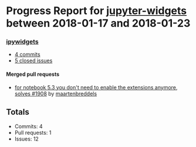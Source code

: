 # Progress Report for [jupyter-widgets](https://github.com/jupyter-widgets) between 2018-01-17 and 2018-01-23

### [ipywidgets](https://github.com/jupyter-widgets/ipywidgets)
-  [4 commits](https://github.com/jupyter-widgets/ipywidgets/compare/master@%7B1516176000%7D...master@%7B1516694400%7D)
-  [5 closed issues](https://github.com/jupyter-widgets/ipywidgets/issues?utf8=%E2%9C%93&q=is%3Aissue%20closed%3A2018-01-17..2018-01-23)

#### Merged pull requests
- [for notebook 5.3 you don't need to enable the extensions anymore, solves #1908](https://github.com/jupyter-widgets/ipywidgets/pull/1911) by [maartenbreddels](https://github.com/maartenbreddels)

## Totals
- Commits: 4
- Pull requests: 1
- Issues: 12
